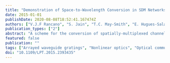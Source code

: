 ```yaml
---
title: "Demonstration of Space-to-Wavelength Conversion in SDM Networks"
date: 2015-01-01
publishDate: 2020-08-08T18:52:41.167474Z
authors: ["V.J.F Rancano", "S. Jain", "T.C. May-Smith", "E. Hugues-Salas", "S. Yan", "G. Zervas", "D. Simeonidou", "P. Petropoulos", "D.J. Richardson"]
publication_types: ["2"]
abstract: "A scheme for the conversion of spatially-multiplexed channels to a wavelength superchannel is presented and characterized. The viability of deployment of this scheme at network nodes located at the boundaries between spatialdivision- multiplexed (SDM) and standard single mode fiber (SSMF) wavelength division multiplexed (WDM) networks is demonstrated."
featured: false
publication: ""
tags: ["Arrayed waveguide gratings", "Nonlinear optics", "Optical communications", "Optical fiber amplifiers", "Optical fiber networks", "Optical noise", "Optical wavelength conversion", "Signal to noise ratio", "Spatial division multiplexing"]
doi: "10.1109/LPT.2015.2393435"
---
```


